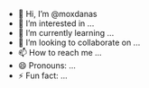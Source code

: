 - 👋 Hi, I’m @moxdanas
- 👀 I’m interested in ...
- 🌱 I’m currently learning ...
- 💞️ I’m looking to collaborate on ...
- 📫 How to reach me ...
- 😄 Pronouns: ...
- ⚡ Fun fact: ...

<!---
moxdanas/moxdanas is a ✨ special ✨ repository because its `README.md` (this file) appears on your GitHub profile.
You can click the Preview link to take a look at your changes.
--->
